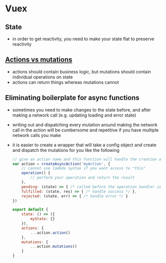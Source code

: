 # Vuex

## State

- in order to get reactivity, you need to make your state flat to preserve reactivity

## [Actions vs mutations](https://blog.logrocket.com/vuex-showdown-mutations-vs-actions-f48f2f7df54b/)

- actions should contain business logic, but mutations should contain individual operations on state
- actions can return things whereas mutations cannot

## Eliminating boilerplate for async functions

- sometimes you need to make changes to the state before, and after making a network call (e.g. updating loading and error state)
- writing out and dispatching every mutation around making the network call in the action will be cumbersome and repetitive if you have multiple network calls you make
- it is easier to create a wrapper that will take a config object and create and dispatch the mutations for you like the following

    ```js
    // give an action name and this function will handle the creation and calling of the myActionPending, myActionFulfilled, and myActionRejected mutations
    var action = createAsyncAction('myAction', {
        // cannot use lambda syntax if you want access to "this"
        operation() {
            // perform your operation and return the result
        },
        pending: (state) => { /* called before the operation handler is called */ },
        fulfilled: (state, res) => { /* handle success */ },
        rejected: (state, err) => { /* handle error */ }
    })

    export default {
        state: () => ({
            myState: {}
        }),
        actions: {
            ...action.action()
        },
        mutations: {
            ...action.mutations()
        }
    }
    ```
